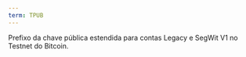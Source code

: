 ```yaml
---
term: TPUB
---
```


Prefixo da chave pública estendida para contas Legacy e SegWit V1 no Testnet do Bitcoin.
